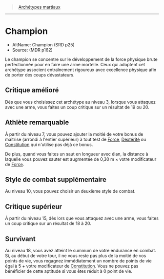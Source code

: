 
<!--Items-->

> <!--ParentNameLink-->[Archétypes martiaux](fighter_hd.md#archétypes-martiaux)<!--/ParentNameLink-->

---

# <!--Name-->Champion<!--/Name-->

- AltName: <!--AltName-->Champion (SRD p25)<!--/AltName-->
- Source: <!--Source-->(MDR p162)<!--/Source-->

Le champion se concentre sur le développement de la force physique brute perfectionnée pour en faire une arme mortelle. Ceux qui adoptent cet archétype associent entraînement rigoureux avec excellence physique afin de porter des coups dévastateurs.

<!--Generic-->

## <!--Name-->Critique amélioré<!--/Name-->

Dès que vous choisissez cet archétype au niveau 3, lorsque vous attaquez avec une arme, vous faites un coup critique sur un résultat de 19 ou 20.

<!--/Generic-->

<!--Generic-->

## <!--Name-->Athlète remarquable<!--/Name-->

À partir du niveau 7, vous pouvez ajouter la moitié de votre bonus de maîtrise (arrondi à l'entier supérieur) à tout test de [Force], [Dextérité] ou [Constitution] qui n'utilise pas déjà ce bonus.

De plus, quand vous faites un saut en longueur avec élan, la distance à laquelle vous pouvez sauter est augmentée de 0,30 m × votre modificateur de [Force].

<!--/Generic-->

<!--Generic-->

## <!--Name-->Style de combat supplémentaire<!--/Name-->

Au niveau 10, vous pouvez choisir un deuxième style de combat.

<!--/Generic-->

<!--Generic-->

## <!--Name-->Critique supérieur<!--/Name-->

À partir du niveau 15, dès lors que vous attaquez avec une arme, vous faites un coup critique sur un résultat de 18 à 20.

<!--/Generic-->

<!--Generic-->

## <!--Name-->Survivant<!--/Name-->

Au niveau 18, vous avez atteint le summum de votre endurance en combat. Si, au début de votre tour, il ne vous reste pas plus de la moitié de vos points de vie, vous regagnez immédiatement un nombre de points de vie égal à 5 + votre modificateur de [Constitution]. Vous ne pouvez pas bénéficier de cette aptitude si vous êtes réduit à 0 point de vie.

<!--/Generic-->

<!--/Items-->

[Force]: abilities_strength_hd.md
[Dextérité]: abilities_dexterity_hd.md
[Constitution]: abilities_constitution_hd.md
[Intelligence]: abilities_intelligence_hd.md
[Sagesse]: abilities_wisdom_hd.md
[Charisme]: abilities_charisma_hd.md




